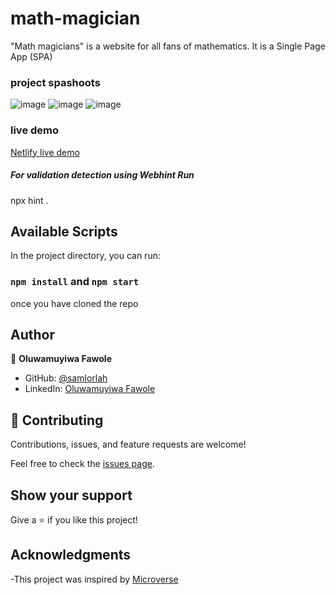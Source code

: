 # math-magician

"Math magicians" is a website for all fans of mathematics. It is a Single Page App (SPA)

### project spashoots
![image](https://user-images.githubusercontent.com/48407831/190448999-df5b2eac-4f8c-4f66-973c-401688efb931.png)
![image](https://user-images.githubusercontent.com/48407831/190449218-ec197aa2-9465-4c11-b3d2-0e4bd43ca0d0.png)
![image](https://user-images.githubusercontent.com/48407831/190449371-fe49a4fb-b56e-48f5-b0cd-86e4fccd32ab.png)

### live demo
[Netlify live demo](https://aquamarine-platypus-bc7eb5.netlify.app/)


##### For validation detection using Webhint Run

npx hint .

## Available Scripts

In the project directory, you can run:

### `npm install` and `npm start`
once you have cloned the repo



## Author

👤 **Oluwamuyiwa Fawole**

- GitHub: [@samlorlah](https://github.com/samlorlah)
- LinkedIn: [Oluwamuyiwa Fawole](https://www.linkedin.com/in/muyiwa-fawole/)

## 🤝 Contributing

Contributions, issues, and feature requests are welcome!

Feel free to check the [issues page](https://github.com/samlorlah/math-magicians.git).

## Show your support

Give a ⭐️ if you like this project!

## Acknowledgments

-This project was inspired by [Microverse](https://www.microverse.org)


